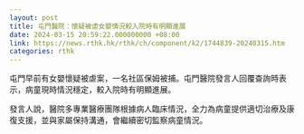 ```yaml
---
layout: post
title: 屯門醫院：懷疑被虐女嬰情況較入院時有明顯進展
date: 2024-03-15 20:59:22.000000000 +08:00
link: https://news.rthk.hk/rthk/ch/component/k2/1744839-20240315.htm
categories: rthk
---
```


屯門早前有女嬰懷疑被虐案，一名社區保姆被捕。屯門醫院發言人回覆查詢時表示，病童現時情況穩定，較入院時有明顯進展。

發言人說，醫院多專業醫療團隊根據病人臨床情況，全力為病童提供適切治療及康復支援，並與家屬保持溝通，會繼續密切監察病童情況。
